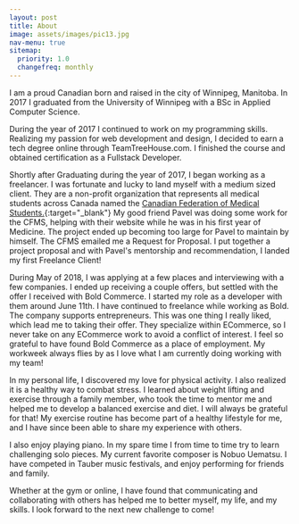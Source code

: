 ```yaml
---
layout: post
title: About
image: assets/images/pic13.jpg
nav-menu: true
sitemap:
  priority: 1.0
  changefreq: monthly
---
```


I am a proud Canadian born and raised in the city of Winnipeg, Manitoba. In 2017 I graduated from the University of Winnipeg with a BSc in Applied Computer Science.

During the year of 2017 I continued to work on my programming skills. Realizing my passion for web development and design, I decided to earn a tech degree online through TeamTreeHouse.com. I finished the course and obtained certification as a Fullstack Developer.

Shortly after Graduating during the year of 2017, I began working as a freelancer. I was fortunate and lucky to land myself with a medium sized client. They are a non-profit organization that represents all medical students across Canada named the [Canadian Federation of Medical Students.](https://cfms.org){:target="_blank"} My good friend Pavel was doing some work for the CFMS, helping with their website while he was in his first year of Medicine. The project ended up becoming too large for Pavel to maintain by himself. The CFMS emailed me a Request for Proposal. I put together a project proposal and with Pavel's mentorship and recommendation, I landed my first Freelance Client!


During May of 2018, I was applying at a few places and interviewing with a few companies. I ended up receiving a couple offers, but settled with the offer I received with Bold Commerce. I started my role as a developer with them around June 11th. I have continued to freelance while working as Bold. The company supports entrepreneurs. This was one thing I really liked, which lead me to taking their offer. They specialize within ECommerce, so I never take on any ECommerce work to avoid a conflict of interest. I feel so grateful to have found Bold Commerce as a place of employment. My workweek always flies by as I love what I am currently doing working with my team!

 
In my personal life, I discovered my love for physical activity. I also realized it is a healthy way to combat stress. I learned about weight lifting and exercise through a family member, who took the time to mentor me and helped me to develop a balanced exercise and diet. I will always be grateful for that! My exercise routine has become part of a healthy lifestyle for me, and I have since been able to share my experience with others.

I also enjoy playing piano. In my spare time I from time to time try to learn challenging solo pieces. My current favorite composer is Nobuo Uematsu. I have competed in Tauber music festivals, and enjoy performing for friends and family.

Whether at the gym or online, I have found that communicating and collaborating with others has helped me to better myself, my life, and my skills. I look forward to the next new challenge to come!
